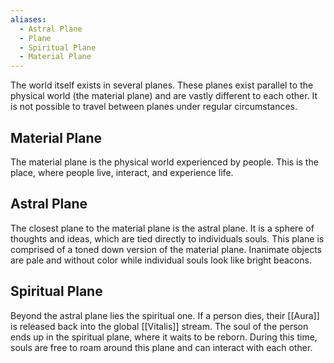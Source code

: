 ```yaml
---
aliases:
  - Astral Plane
  - Plane
  - Spiritual Plane
  - Material Plane
---
```

The world itself exists in several planes. These planes exist parallel to the physical world (the material plane) and are vastly different to each other. It is not possible to travel between planes under regular circumstances.

## Material Plane
The material plane is the physical world experienced by people. This is the place, where people live, interact, and experience life.
## Astral Plane
The closest plane to the material plane is the astral plane. It is a sphere of thoughts and ideas, which are tied directly to individuals souls. This plane is comprised of a toned down version of the material plane.  Inanimate objects are pale and without color while individual souls look like bright beacons. 
## Spiritual Plane
Beyond the astral plane lies the spiritual one. If a person dies, their [[Aura]] is released back into the global [[Vitalis]] stream. The soul of the person ends up in the spiritual plane, where it waits to be reborn. During this time, souls are free to roam around this plane and can interact with each other. 